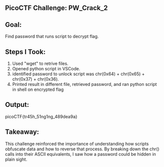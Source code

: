 ## PicoCTF Challenge: PW_Crack_2

## Goal:
Find password that runs script to decrypt flag. 

## Steps I Took:
1. Used "wget" to retrive files.
2. Opened python script in VSCode.
3. identified password to unlock script was chr(0x64) + chr(0x65) + chr(0x37) + chr(0x36).
4. Printed result in different file, retrieved password, and ran python script in shell on encrypted flag

## Output:
picoCTF{tr45h_51ng1ng_489dea9a}

## Takeaway:
This challenge reinforced the importance of understanding how scripts obfuscate data and how to reverse that process. By breaking down the chr() calls into their ASCII equivalents, I saw how a password could be hidden in plain sight.
